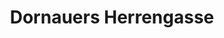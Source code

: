 ---
title: "Dornauers Herrengasse"
url: /eckental-eschenau/dornauers-herrengasse/
shop: Bäckerei
---